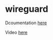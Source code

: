# wireguard

Dcoumentation [here](https://docs.technotim.live/posts/wiregaurd-setup/)

Video [here](https://www.youtube.com/watch?v=xlyTCuWqDOg)